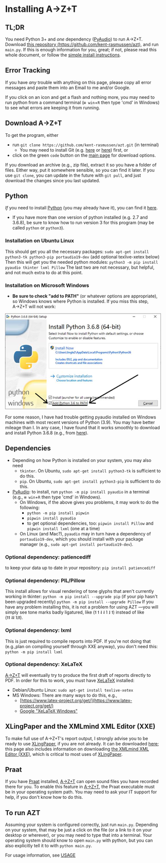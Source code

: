 # Installing A→Z+T

## TL;DR
You need Python 3+ and _one_ dependency ([PyAudio](https://pypi.org/project/PyAudio/)) to run A→Z+T. Download [this repository (https://github.com/kent-rasmussen/azt)](https://github.com/kent-rasmussen/azt.git), and run `main.py`. If this is enough information for you, great; if not, please read this whole document, or follow the [simple install instructions](SIMPLEINSTALL.md).

## Error Tracking
If you have *any* trouble with anything on this page, please copy all error messages and paste them into an Email to me and/or Google.

If you click on an icon and get a flash and nothing more, you may need to run python from a command terminal (`⊞ win`+`R` then type 'cmd' in Windows) to see what errors are keeping it from running.

## Download A→Z+T
To get the program, either

- run `git clone https://github.com/kent-rasmussen/azt.git` (in terminal)
    - You may need to install Git (e.g. [here](https://git-scm.com/download/win) or [here](https://desktop.github.com/)) first, or
- click on the green `code` button on the [main page](https://github.com/kent-rasmussen/azt.git) for download options.

If you download an archive (e.g., zip file), extract it so you have a folder of files. Either way, put it somewhere sensible, so you can find it later. If you use `git clone`, you can update in the future with `git pull`, and just download the changes since you last updated.

## Python
*If* you need to install [Python](https://python.org) (you may already have it), you can find it [here](https://python.org).
- If you have more than one version of python installed (e.g. 2.7 and 3.6.8), be sure to know how to run version 3 for this program (may be called `python` or `python3`).

### Installation on Ubuntu Linux
This should get you all the necessary packages: `sudo apt-get install python3-tk python3-pip portaudio19-dev` (add optional texlive-xetex below)
Then this will get you the needed python modules: `python3 -m pip install pyaudio tkinter lxml Pillow` The last two are not necessary, but helpful, and not much extra to do at this point.

### Installation on Microsoft Windows
- **Be sure to check "add to PATH"** (or whatever options are appropriate), so Windows knows where Python is installed. If you miss this step, A→Z+T will not work:

![Add Python to Path](images/Python_path.png "Add Python to Path")

For some reason, I have had trouble getting pyaudio installed on Windows machines with most recent versions of Python (3.9). You may have better mileage than I. In any case, I have found that it works smoothly to download and install Python 3.6.8 (e.g., from [here](https://www.python.org/ftp/python/3.6.8/python-3.6.8-amd64.exe)).

## Dependencies
- Depending on how Python is installed on your system, you may also need
    - `tkinter`. On Ubuntu, `sudo apt-get install python3-tk` is sufficient to do this.
    - `pip`. On Ubuntu, `sudo apt-get install python3-pip` is sufficient to do this.
- [PyAudio](https://pypi.org/project/PyAudio/): to install, run `python -m pip install pyaudio` in a terminal (e.g., `⊞ win`+`R` then type 'cmd' in Windows).
    - On Windows, if the above gives you problems, it may work to do the following:
        - `python -m pip install pipwin`
        - `pipwin install pyaudio`
        - to get optional dependencies, too: `pipwin install Pillow` and `pipwin install lxml` (one at a time)
    - On Linux (and Mac?), `pyaudio` may in turn have a dependency of `portaudio19-dev`, which you should install with your package manager (e.g., `sudo apt-get install portaudio19-dev`).

### Optional dependency: patiencediff
to keep your data up to date in your repository:
`pip install patiencediff`

### Optional dependency: PIL/Pillow
This install allows for visual rendering of tone glyphs that aren't currently working in tkinter:
`python -m pip install --upgrade pip` (if your pip hasn't been upgraded recently)
`python -m pip install --upgrade Pillow`
If you have any problem installing this, it is not a problem for using AZT —you will simply see tone marks badly ligatured, like (˦ ˦ ˨ ˨ ˥ ˩ ˦) instead of like (˦˦ ˨˨ ˥˩˦).

### Optional dependency: lxml
This is just required to compile reports into PDF. If you're not doing that (e.g.,plan on compiling yourself through XXE anyway), you don't need this:
`python -m pip install lxml`

### Optional dependency: XeLaTeX
[A→Z+T](https://github.com/kent-rasmussen/azt.git) will eventually try to produce the first draft of reports directly to PDF. In order for this to work, you must have [XeLaTeX](https://www.latex-project.org/get/) installed:
- Debian/Ubuntu Linux: `sudo apt-get install texlive-xetex`
- MS Windows: There are many ways to do this, e.g.,
    - [https://www.latex-project.org/get/](https://www.latex-project.org/get/)
    - [Google "XeLaTeX Windows"](https://www.google.com/search?q=XeLaTeX+Windows)

## XLingPaper and the XMLmind XML Editor (XXE)
To make full use of A→Z+T's report output, I strongly advise you to be ready to use [XLingPaper](https://software.sil.org/xlingpaper/), if you are not already. It can be downloaded [here](https://software.sil.org/xlingpaper/download); this page also includes information on downloading [the XMLmind XML Editor (XXE)](http://www.xmlmind.com/xmleditor/), which is critical to most uses of [XLingPaper](https://software.sil.org/xlingpaper/).

## Praat
If you have [Praat](https://www.fon.hum.uva.nl/praat/) installed, [A→Z+T](https://github.com/kent-rasmussen/azt.git) can open sound files you have recorded there for you.
To enable this feature in [A→Z+T](https://github.com/kent-rasmussen/azt.git), the Praat executable must be in your operating system path. You may need to ask your IT support for help, if you don't know how to do this.

## To run AZT
Assuming your system is configured correctly, just run `main.py`. Depending on your system, that may be just a click on the file (or a link to it on your desktop or wherever), or you may need to type that into a terminal. Your operating system should know to open `main.py` with python, but you can also explicitly tell it to with `python main.py`.

For usage information, see [USAGE](USAGE.md)
